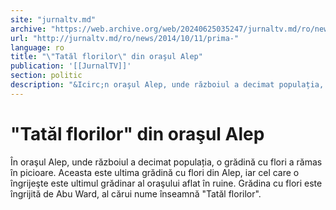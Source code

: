 ```yaml
---
site: "jurnaltv.md"
archive: "https://web.archive.org/web/20240625035247/jurnaltv.md/ro/news/2014/10/11/prima-"
url: "http://jurnaltv.md/ro/news/2014/10/11/prima-"
language: ro
title: "\"Tatăl florilor\" din oraşul Alep"
publication: '[[JurnalTV]]'
section: politic
description: "&Icirc;n oraşul Alep, unde războiul a decimat populația, o grădină cu flori a rămas &icirc;n picioare. Aceasta este ultima grădină cu flori din Alep,..."
---
```


# "Tatăl florilor" din oraşul Alep

În oraşul Alep, unde războiul a decimat populația, o grădină cu flori a rămas în picioare. Aceasta este ultima grădină cu flori din Alep, iar cel care o îngrijeşte este ultimul grădinar al oraşului aflat în ruine. Grădina cu flori este îngrijită de Abu Ward, al cărui nume înseamnă "Tatăl florilor".